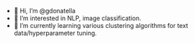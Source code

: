 - 👋 Hi, I’m @gdonatella
- 👀 I’m interested in NLP, image classification.
- 🌱 I’m currently learning various clustering algorithms for text data/hyperparameter tuning.

<!---
gdonatella/gdonatella is a ✨ special ✨ repository because its `README.md` (this file) appears on your GitHub profile.
You can click the Preview link to take a look at your changes.
--->
